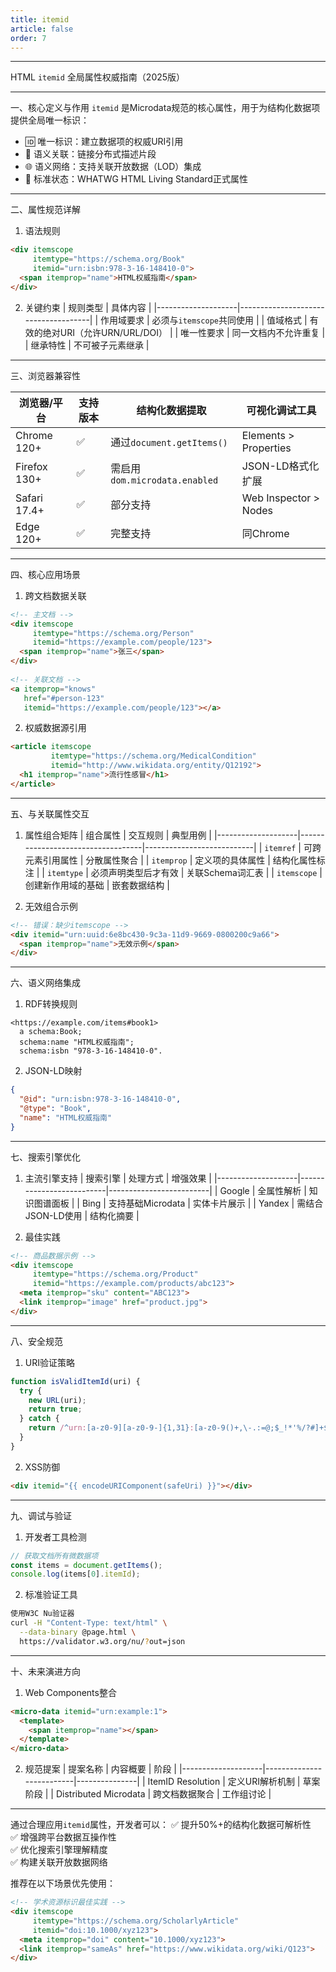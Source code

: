 ```yaml
---
title: itemid
article: false
order: 7
---
```

---
 
HTML `itemid` 全局属性权威指南（2025版）
 
---
 
一、核心定义与作用 
`itemid` 是Microdata规范的核心属性，用于为结构化数据项提供全局唯一标识：
 
- 🆔 唯一标识：建立数据项的权威URI引用 
- 🔗 语义关联：链接分布式描述片段 
- 🌐 语义网络：支持关联开放数据（LOD）集成 
- 📜 标准状态：WHATWG HTML Living Standard正式属性 
 
---
 
二、属性规范详解 
 
1. 语法规则 
```html 
<div itemscope 
     itemtype="https://schema.org/Book"
     itemid="urn:isbn:978-3-16-148410-0">
  <span itemprop="name">HTML权威指南</span>
</div>
```
 
2. 关键约束 
| 规则类型          | 具体内容                            |
|--------------------|-------------------------------------|
| 作用域要求        | 必须与`itemscope`共同使用           |
| 值域格式          | 有效的绝对URI（允许URN/URL/DOI）    |
| 唯一性要求        | 同一文档内不允许重复                |
| 继承特性          | 不可被子元素继承                    |
 
---
 
三、浏览器兼容性 
 
| 浏览器/平台       | 支持版本    | 结构化数据提取            | 可视化调试工具          |
|--------------------|------------|---------------------------|-------------------------|
| Chrome 120+        | ✅         | 通过`document.getItems()` | Elements > Properties   |
| Firefox 130+       | ✅         | 需启用`dom.microdata.enabled` | JSON-LD格式化扩展      |
| Safari 17.4+       | ✅         | 部分支持                  | Web Inspector > Nodes   |
| Edge 120+          | ✅         | 完整支持                  | 同Chrome                |
 
---
 
四、核心应用场景 
 
1. 跨文档数据关联 
```html 
<!-- 主文档 -->
<div itemscope 
     itemtype="https://schema.org/Person"
     itemid="https://example.com/people/123">
  <span itemprop="name">张三</span>
</div>
 
<!-- 关联文档 -->
<a itemprop="knows" 
   href="#person-123"
   itemid="https://example.com/people/123"></a>
```
 
2. 权威数据源引用 
```html 
<article itemscope 
         itemtype="https://schema.org/MedicalCondition"
         itemid="http://www.wikidata.org/entity/Q12192">
  <h1 itemprop="name">流行性感冒</h1>
</article>
```
 
---
 
五、与关联属性交互 
 
1. 属性组合矩阵 
| 组合属性          | 交互规则                          | 典型用例                    |
|--------------------|-----------------------------------|---------------------------|
| `itemref`          | 可跨元素引用属性                  | 分散属性聚合              |
| `itemprop`         | 定义项的具体属性                  | 结构化属性标注            |
| `itemtype`         | 必须声明类型后才有效              | 关联Schema词汇表          |
| `itemscope`        | 创建新作用域的基础                | 嵌套数据结构              |
 
2. 无效组合示例 
```html 
<!-- 错误：缺少itemscope -->
<div itemid="urn:uuid:6e8bc430-9c3a-11d9-9669-0800200c9a66">
  <span itemprop="name">无效示例</span>
</div>
```
 
---
 
六、语义网络集成 
 
1. RDF转换规则 
```turtle 
<https://example.com/items#book1>
  a schema:Book;
  schema:name "HTML权威指南";
  schema:isbn "978-3-16-148410-0".
```
 
2. JSON-LD映射 
```json 
{
  "@id": "urn:isbn:978-3-16-148410-0",
  "@type": "Book",
  "name": "HTML权威指南"
}
```
 
---
 
七、搜索引擎优化 
 
1. 主流引擎支持 
| 搜索引擎          | 处理方式                  | 增强效果                |
|--------------------|--------------------------|-------------------------|
| Google             | 全属性解析                | 知识图谱面板            |
| Bing               | 支持基础Microdata         | 实体卡片展示            |
| Yandex             | 需结合JSON-LD使用         | 结构化摘要              |
 
2. 最佳实践 
```html 
<!-- 商品数据示例 -->
<div itemscope 
     itemtype="https://schema.org/Product"
     itemid="https://example.com/products/abc123">
  <meta itemprop="sku" content="ABC123">
  <link itemprop="image" href="product.jpg">
</div>
```
 
---
 
八、安全规范 
 
1. URI验证策略 
```javascript 
function isValidItemId(uri) {
  try {
    new URL(uri);
    return true;
  } catch {
    return /^urn:[a-z0-9][a-z0-9-]{1,31}:[a-z0-9()+,\-.:=@;$_!*'%/?#]+$/i.test(uri);
  }
}
```
 
2. XSS防御 
```html 
<div itemid="{{ encodeURIComponent(safeUri) }}"></div>
```
 
---
 
九、调试与验证 
 
1. 开发者工具检测 
```javascript 
// 获取文档所有微数据项 
const items = document.getItems();
console.log(items[0].itemId); 
```
 
2. 标准验证工具 
```bash 
使用W3C Nu验证器 
curl -H "Content-Type: text/html" \
  --data-binary @page.html \
  https://validator.w3.org/nu/?out=json 
```
 
---
 
十、未来演进方向 
 
1. Web Components整合 
```html 
<micro-data itemid="urn:example:1">
  <template>
    <span itemprop="name"></span>
  </template>
</micro-data>
```
 
2. 规范提案 
| 提案名称          | 内容概要                  | 阶段          |
|--------------------|--------------------------|---------------|
| ItemID Resolution  | 定义URI解析机制           | 草案阶段      |
| Distributed Microdata | 跨文档数据聚合        | 工作组讨论    |
 
---
 
通过合理应用`itemid`属性，开发者可以：
✅ 提升50%+的结构化数据可解析性  
✅ 增强跨平台数据互操作性  
✅ 优化搜索引擎理解精度  
✅ 构建关联开放数据网络  
 
推荐在以下场景优先使用：
```html 
<!-- 学术资源标识最佳实践 -->
<div itemscope 
     itemtype="https://schema.org/ScholarlyArticle"
     itemid="doi:10.1000/xyz123">
  <meta itemprop="doi" content="10.1000/xyz123">
  <link itemprop="sameAs" href="https://www.wikidata.org/wiki/Q123">
</div>
```
